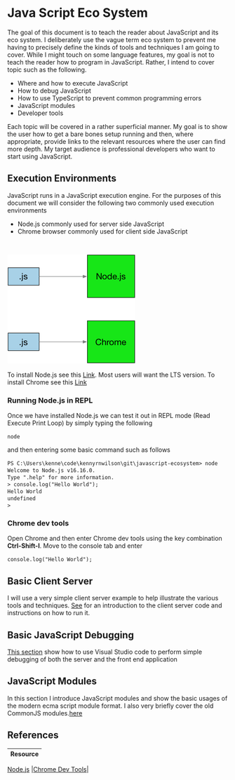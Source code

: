 # Java Script Eco System
The goal of this document is to teach the reader about JavaScript and its eco system. I deliberately use the vague term eco system to prevent me having to precisely define the kinds of tools and techniques I am going to cover. While I might touch on some language features, my goal is not to teach the reader how to program in JavaScript. Rather, I intend to cover topic such as the following.

 * Where and how to execute JavaScript
 * How to debug JavaScript
 * How to use TypeScript to prevent common programming errors
 * JavaScript modules
 * Developer tools

Each topic will be covered in a rather superficial manner. My goal is to show the user how to get a bare bones setup running and then, where appropriate, provide links to the relevant resources where the user can find more depth. My target audience is  professional developers who want to start using JavaScript.

## Execution Environments
JavaScript runs in a JavaScript execution engine. For the purposes of this document we will consider the following two commonly used execution environments 

 * Node.js commonly used for server side JavaScript
 * Chrome browser commonly used for client side JavaScript

<br/>

![Execution](./imgs/ExeEnvs.png)

 To install Node.js see this [Link](https://nodejs.org/en). Most users will want the LTS version. To install Chrome see this [Link](https://www.google.com/intl/en_in/chrome/)

### Running Node.js in REPL
 Once we have installed Node.js we can test it out in REPL mode  (Read Execute Print Loop) by simply typing the following

 ```
 node
 ```

 and then entering some basic command such as follows

 ```
 PS C:\Users\kenne\code\kennyrnwilson\git\javascript-ecosystem> node
 Welcome to Node.js v16.16.0.
Type ".help" for more information.
> console.log("Hello World");
Hello World
undefined
>
 ```

### Chrome dev tools
Open Chrome and then enter Chrome dev tools using the key combination **Ctrl-Shift-I**. Move to the console tab and enter

```
console.log("Hello World");
```

## Basic Client Server
I will use a very simple client server example to help illustrate the various tools and techniques. [See](./code/basic-client-server/README.MD) for an introduction to the client server code and instructions on how to run it.

## Basic JavaScript Debugging
[This section](./code/basic-javascript-debugging/README.MD) show how to use Visual Studio code to perform simple debugging of both the server and the front end application

## JavaScript Modules
In this section I introduce JavaScript modules and show the basic usages of the modern ecma script module format. I also very briefly cover the old CommonJS modules.[here](./code/javascript-module-formats/README.MD)


## References 
|Resource|
:--|
[Node.js](https://nodejs.org/en)
|[Chrome Dev Tools](https://developer.chrome.com/docs/devtools/)|